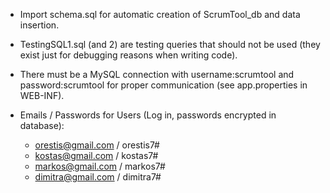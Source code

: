 
- Import schema.sql for automatic creation of ScrumTool_db and data insertion.
- TestingSQL1.sql (and 2) are testing queries that should not be used
  (they exist just for debugging reasons when writing code).
- There must be a MySQL connection with username:scrumtool and password:scrumtool
  for proper communication (see app.properties in WEB-INF).

- Emails / Passwords for Users (Log in, passwords encrypted in database):
  - orestis@gmail.com / orestis7#
  - kostas@gmail.com  / kostas7#
  - markos@gmail.com  / markos7#
  - dimitra@gmail.com / dimitra7#
